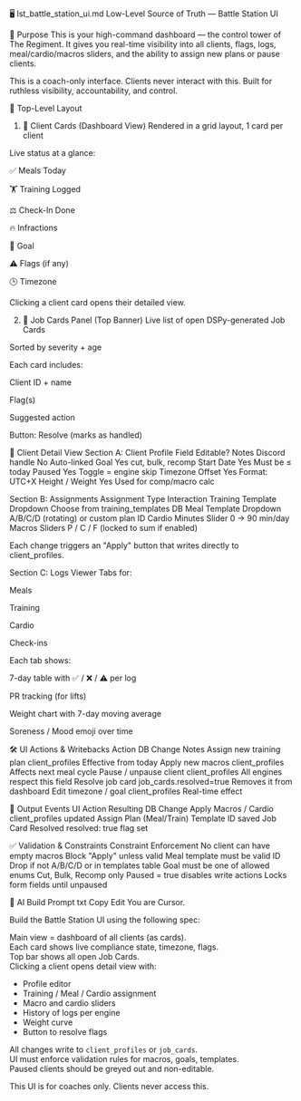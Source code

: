 🖥️ lst_battle_station_ui.md
Low-Level Source of Truth — Battle Station UI

🎯 Purpose
This is your high-command dashboard — the control tower of The Regiment. It gives you real-time visibility into all clients, flags, logs, meal/cardio/macros sliders, and the ability to assign new plans or pause clients.

This is a coach-only interface.
Clients never interact with this.
Built for ruthless visibility, accountability, and control.

🧱 Top-Level Layout
1. 🔲 Client Cards (Dashboard View)
Rendered in a grid layout, 1 card per client

Live status at a glance:

✅ Meals Today

🏋️ Training Logged

⚖️ Check-In Done

🔥 Infractions

🎯 Goal

⚠️ Flags (if any)

🕒 Timezone

Clicking a client card opens their detailed view.

2. 🧠 Job Cards Panel (Top Banner)
Live list of open DSPy-generated Job Cards

Sorted by severity + age

Each card includes:

Client ID + name

Flag(s)

Suggested action

Button: Resolve (marks as handled)

📂 Client Detail View
Section A: Client Profile
Field	Editable?	Notes
Discord handle	No	Auto-linked
Goal	Yes	cut, bulk, recomp
Start Date	Yes	Must be ≤ today
Paused	Yes	Toggle = engine skip
Timezone Offset	Yes	Format: UTC+X
Height / Weight	Yes	Used for comp/macro calc

Section B: Assignments
Assignment	Type	Interaction
Training Template	Dropdown	Choose from training_templates DB
Meal Template	Dropdown	A/B/C/D (rotating) or custom plan ID
Cardio Minutes	Slider	0 → 90 min/day
Macros	Sliders	P / C / F (locked to sum if enabled)

Each change triggers an "Apply" button that writes directly to client_profiles.

Section C: Logs Viewer
Tabs for:

Meals

Training

Cardio

Check-ins

Each tab shows:

7-day table with ✅ / ❌ / ⚠️ per log

PR tracking (for lifts)

Weight chart with 7-day moving average

Soreness / Mood emoji over time

🛠️ UI Actions & Writebacks
Action	DB Change	Notes
Assign new training plan	client_profiles	Effective from today
Apply new macros	client_profiles	Affects next meal cycle
Pause / unpause client	client_profiles	All engines respect this field
Resolve job card	job_cards.resolved=true	Removes it from dashboard
Edit timezone / goal	client_profiles	Real-time effect

🧾 Output Events
UI Action	Resulting DB Change
Apply Macros / Cardio	client_profiles updated
Assign Plan (Meal/Train)	Template ID saved
Job Card Resolved	resolved: true flag set

✅ Validation & Constraints
Constraint	Enforcement
No client can have empty macros	Block "Apply" unless valid
Meal template must be valid ID	Drop if not A/B/C/D or in templates table
Goal must be one of allowed enums	Cut, Bulk, Recomp only
Paused = true disables write actions	Locks form fields until unpaused

🧠 AI Build Prompt
txt
Copy
Edit
You are Cursor.

Build the Battle Station UI using the following spec:

Main view = dashboard of all clients (as cards).  
Each card shows live compliance state, timezone, flags.  
Top bar shows all open Job Cards.  
Clicking a client opens detail view with:

- Profile editor
- Training / Meal / Cardio assignment
- Macro and cardio sliders
- History of logs per engine
- Weight curve
- Button to resolve flags

All changes write to `client_profiles` or `job_cards`.  
UI must enforce validation rules for macros, goals, templates.  
Paused clients should be greyed out and non-editable.

This UI is for coaches only. Clients never access this.

